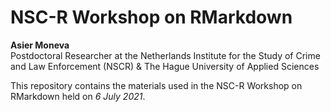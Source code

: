 # NSC-R Workshop on RMarkdown

**Asier Moneva**   
Postdoctoral Researcher at the Netherlands Institute for the Study of Crime and Law Enforcement (NSCR) &  The Hague University of Applied Sciences

This repository contains the materials used in the NSC-R Workshop on RMarkdown held on *6 July 2021*.

